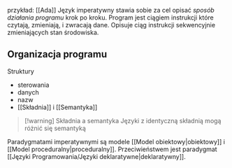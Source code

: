 przykład: [[Ada]]
Język imperatywny stawia sobie za cel opisać *sposób działania programu* krok po kroku. Program jest ciągiem instrukcji które czytają, zmieniają, i zwracają dane.
Opisuje ciąg instrukcji sekwencyjnie zmieniających stan środowiska.

## Organizacja programu
Struktury
- sterowania
- danych
- nazw
- [[Składnia]] i [[Semantyka]]

>[!warning] Składnia a semantyka
>Języki z identyczną składnią mogą różnić się semantyką

Paradygmatami imperatywnymi są modele [[Model obiektowy|obiektowy]] i [[Model proceduralny|proceduralny]].
Przeciwieństwem jest paradygmat [[Języki Programowania/Języki deklaratywne|deklaratywny]].